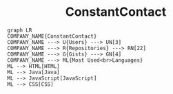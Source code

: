 <h1 align="center">ConstantContact</h1>

```mermaid
graph LR
COMPANY_NAME{ConstantContact}
COMPANY_NAME ---> U{Users} ---> UN[3]
COMPANY_NAME ---> R{Repositories} ---> RN[22]
COMPANY_NAME ---> G{Gists} ---> GN[4]
COMPANY_NAME ---> ML{Most Used<br>Languages}
ML --> HTML[HTML]
ML --> Java[Java]
ML --> JavaScript[JavaScript]
ML --> CSS[CSS]
```
